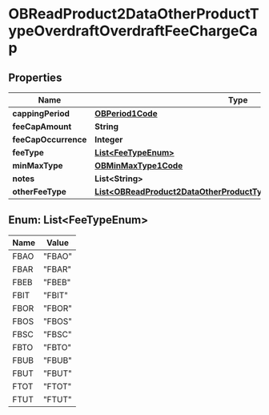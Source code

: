 
# OBReadProduct2DataOtherProductTypeOverdraftOverdraftFeeChargeCap

## Properties
Name | Type | Description | Notes
------------ | ------------- | ------------- | -------------
**cappingPeriod** | [**OBPeriod1Code**](OBPeriod1Code.md) |  |  [optional]
**feeCapAmount** | **String** |  |  [optional]
**feeCapOccurrence** | **Integer** |  |  [optional]
**feeType** | [**List&lt;FeeTypeEnum&gt;**](#List&lt;FeeTypeEnum&gt;) |  | 
**minMaxType** | [**OBMinMaxType1Code**](OBMinMaxType1Code.md) |  | 
**notes** | **List&lt;String&gt;** |  |  [optional]
**otherFeeType** | [**List&lt;OBReadProduct2DataOtherProductTypeLoanInterestOtherFeeType&gt;**](OBReadProduct2DataOtherProductTypeLoanInterestOtherFeeType.md) |  |  [optional]


<a name="List<FeeTypeEnum>"></a>
## Enum: List&lt;FeeTypeEnum&gt;
Name | Value
---- | -----
FBAO | &quot;FBAO&quot;
FBAR | &quot;FBAR&quot;
FBEB | &quot;FBEB&quot;
FBIT | &quot;FBIT&quot;
FBOR | &quot;FBOR&quot;
FBOS | &quot;FBOS&quot;
FBSC | &quot;FBSC&quot;
FBTO | &quot;FBTO&quot;
FBUB | &quot;FBUB&quot;
FBUT | &quot;FBUT&quot;
FTOT | &quot;FTOT&quot;
FTUT | &quot;FTUT&quot;



